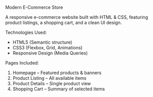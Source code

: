
Modern E-Commerce Store  

A responsive e-commerce website built with HTML & CSS, featuring product listings, a shopping cart, and a clean UI design.  



Technologies Used:
- HTML5 (Semantic structure)  
- CSS3 (Flexbox, Grid, Animations)  
- Responsive Design (Media Queries)  

Pages Included:  
1. Homepage – Featured products & banners  
2. Product Listing – All available items  
3. Product Details – Single product view  
4. Shopping Cart – Summary of selected items  






